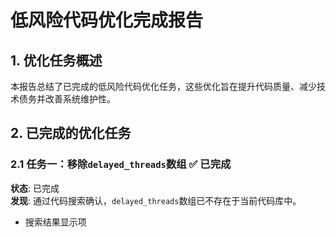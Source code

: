 # 低风险代码优化完成报告

## 1. 优化任务概述

本报告总结了已完成的低风险代码优化任务，这些优化旨在提升代码质量、减少技术债务并改善系统维护性。

## 2. 已完成的优化任务

### 2.1 任务一：移除`delayed_threads`数组 ✅ 已完成

**状态**: 已完成\
**发现**: 通过代码搜索确认，`delayed_threads`数组已不存在于当前代码库中。

* 搜索结果显示项

